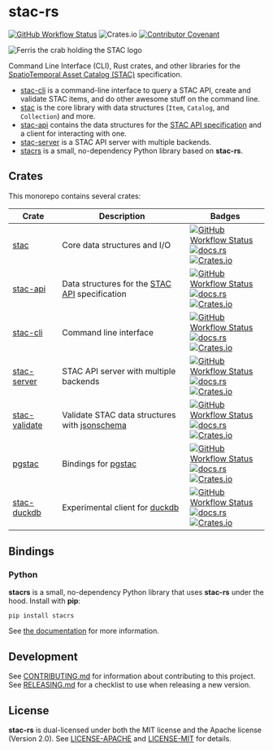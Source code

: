 # stac-rs

[![GitHub Workflow Status](https://img.shields.io/github/actions/workflow/status/stac-utils/stac-rs/ci.yml?branch=main&style=for-the-badge)](https://github.com/stac-utils/stac-rs/actions/workflows/ci.yml)
![Crates.io](https://img.shields.io/crates/l/stac?style=for-the-badge)
[![Contributor Covenant](https://img.shields.io/badge/Contributor%20Covenant-2.1-4baaaa.svg?style=for-the-badge)](./CODE_OF_CONDUCT)

![Ferris the crab holding the STAC logo](./img/rustacean-and-stac-small.png)

Command Line Interface (CLI), Rust crates, and other libraries for the [SpatioTemporal Asset Catalog (STAC)](https://stacspec.org/) specification.

- [stac-cli](./cli/README.md) is a command-line interface to query a STAC API, create and validate STAC items, and do other awesome stuff on the command line.
- [stac](./core/README.md) is the core library with data structures (`Item`, `Catalog`, and `Collection`) and more.
- [stac-api](./api/README.md) contains the data structures for the [STAC API specification](https://github.com/radiantearth/stac-api-spec) and a client for interacting with one.
- [stac-server](./server/README.md) is a STAC API server with multiple backends.
- [stacrs](./python/README.md) is a small, no-dependency Python library based on **stac-rs**.

## Crates

This monorepo contains several crates:

| Crate | Description | Badges |
| ----- | ---- | --------- |
| [stac](./core/README.md) | Core data structures and I/O | [![GitHub Workflow Status](https://img.shields.io/github/actions/workflow/status/stac-utils/stac-rs/core.yml?style=flat-square&branch=main)](https://github.com/stac-utils/stac-rs/actions/workflows/core.yml) <br /> [![docs.rs](https://img.shields.io/docsrs/stac?style=flat-square)](https://docs.rs/stac/latest/stac/) <br> [![Crates.io](https://img.shields.io/crates/v/stac?style=flat-square)](https://crates.io/crates/stac) |
| [stac-api](./api/README.md) | Data structures for the [STAC API](https://github.com/radiantearth/stac-api-spec) specification | [![GitHub Workflow Status](https://img.shields.io/github/actions/workflow/status/stac-utils/stac-rs/api.yml?style=flat-square&branch=main)](https://github.com/stac-utils/stac-rs/actions/workflows/api.yml) <br /> [![docs.rs](https://img.shields.io/docsrs/stac-api?style=flat-square)](https://docs.rs/stac-api/latest/stac_api/) <br> [![Crates.io](https://img.shields.io/crates/v/stac-api?style=flat-square)](https://crates.io/crates/stac-api) |
| [stac-cli](./cli/README.md)| Command line interface | [![GitHub Workflow Status](https://img.shields.io/github/actions/workflow/status/stac-utils/stac-rs/cli.yml?style=flat-square&branch=main)](https://github.com/stac-utils/stac-rs/actions/workflows/cli.yml) <br /> [![docs.rs](https://img.shields.io/docsrs/stac-cli?style=flat-square)](https://docs.rs/stac-cli/latest/stac_cli/) <br> [![Crates.io](https://img.shields.io/crates/v/stac-cli?style=flat-square)](https://crates.io/crates/stac-cli) |
| [stac-server](./server/README.md)| STAC API server with multiple backends | [![GitHub Workflow Status](https://img.shields.io/github/actions/workflow/status/stac-utils/stac-rs/server.yml?style=flat-square&branch=main)](https://github.com/stac-utils/stac-rs/actions/workflows/server.yml) <br /> [![docs.rs](https://img.shields.io/docsrs/stac-server?style=flat-square)](https://docs.rs/stac-server/latest/stac_server/) <br> [![Crates.io](https://img.shields.io/crates/v/stac-server?style=flat-square)](https://crates.io/crates/stac-server) |
| [stac-validate](./validate/README.md) | Validate STAC data structures with [jsonschema](https://json-schema.org/) | [![GitHub Workflow Status](https://img.shields.io/github/actions/workflow/status/stac-utils/stac-rs/validate.yml?style=flat-square&branch-main)](https://github.com/stac-utils/stac-rs/actions/workflows/validate.yml) <br /> [![docs.rs](https://img.shields.io/docsrs/stac-validate?style=flat-square)](https://docs.rs/stac-validate/latest/stac-validate/) <br> [![Crates.io](https://img.shields.io/crates/v/stac-validate?style=flat-square)](https://crates.io/crates/stac-validate) |
| [pgstac](./pgstac/README.md) | Bindings for [pgstac](https://github.com/stac-utils/pgstac) | [![GitHub Workflow Status](https://img.shields.io/github/actions/workflow/status/stac-utils/stac-rs/pgstac.yml?style=flat-square&branch=main)](https://github.com/stac-utils/stac-rs/actions/workflows/pgstac.yml) <br /> [![docs.rs](https://img.shields.io/docsrs/pgstac?style=flat-square)](https://docs.rs/pgstac/latest/pgstac/) <br> [![Crates.io](https://img.shields.io/crates/v/pgstac?style=flat-square)](https://crates.io/crates/pgstac) |
| [stac-duckdb](./duckdb/README.md) | Experimental client for [duckdb](https://duckdb.org/) | [![GitHub Workflow Status](https://img.shields.io/github/actions/workflow/status/stac-utils/stac-rs/duckdb.yml?style=flat-square&branch=main)](https://github.com/stac-utils/stac-rs/actions/workflows/duckdb.yml) <br /> [![docs.rs](https://img.shields.io/docsrs/stac-duckdb?style=flat-square)](https://docs.rs/stac-duckdb/latest/stac_duckdb/) <br> [![Crates.io](https://img.shields.io/crates/v/stac-duckdb?style=flat-square)](https://crates.io/crates/stac-duckdb) |

## Bindings

### Python

**stacrs** is a small, no-dependency Python library that uses **stac-rs** under the hood.
Install with **pip**:

```shell
pip install stacrs
```

See [the documentation](https://stacrs.readthedocs.io/) for more information.

## Development

See [CONTRIBUTING.md](./CONTRIBUTING.md) for information about contributing to this project.
See [RELEASING.md](./RELEASING.md) for a checklist to use when releasing a new version.

## License

**stac-rs** is dual-licensed under both the MIT license and the Apache license (Version 2.0).
See [LICENSE-APACHE](./LICENSE-APACHE) and [LICENSE-MIT](./LICENSE-MIT) for details.

<!-- markdownlint-disable-file MD033 -->
